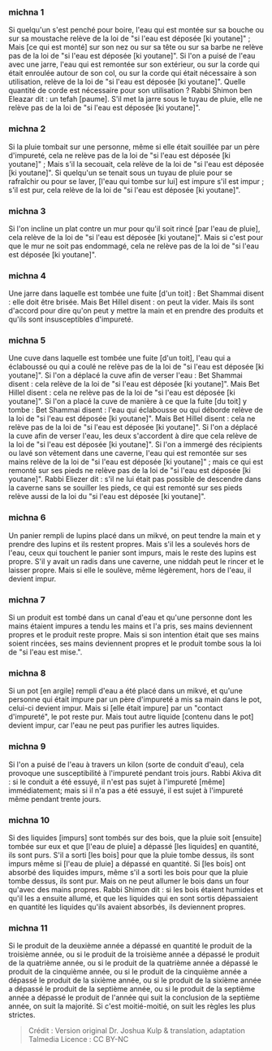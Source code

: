
### michna 1
Si quelqu'un s'est penché pour boire, l'eau qui est montée sur sa bouche ou sur sa moustache relève de la loi de "si l'eau est déposée [ki youtane]" ; Mais [ce qui est monté] sur son nez ou sur sa tête ou sur sa barbe ne relève pas de la loi de "si l'eau est déposée [ki youtane]". Si l'on a puisé de l'eau avec une jarre, l'eau qui est remontée sur son extérieur, ou sur la corde qui était enroulée autour de son col, ou sur la corde qui était nécessaire à son utilisation, relève de la loi de "si l'eau est déposée [ki youtane]". Quelle quantité de corde est nécessaire pour son utilisation ? Rabbi Shimon ben Eleazar dit : un tefah [paume]. S'il met la jarre sous le tuyau de pluie, elle ne relève pas de la loi de "si l'eau est déposée [ki youtane]".

### michna 2
Si la pluie tombait sur une personne, même si elle était souillée par un père d'impureté, cela ne relève pas de la loi de "si l'eau est déposée [ki youtane]" ; Mais s'il la secouait, cela relève de la loi de "si l'eau est déposée [ki youtane]". Si quelqu'un se tenait sous un tuyau de pluie pour se rafraîchir ou pour se laver, [l'eau qui tombe sur lui] est impure s'il est impur ; s'il est pur, cela relève de la loi de "si l'eau est déposée [ki youtane]".

### michna 3
Si l'on incline un plat contre un mur pour qu'il soit rincé [par l'eau de pluie], cela relève de la loi de "si l'eau est déposée [ki youtane]". Mais si c'est pour que le mur ne soit pas endommagé, cela ne relève pas de la loi de "si l'eau est déposée [ki youtane]".

### michna 4
Une jarre dans laquelle est tombée une fuite [d'un toit] : Bet Shammai disent : elle doit être brisée. Mais Bet Hillel disent : on peut la vider. Mais ils sont d'accord pour dire qu'on peut y mettre la main et en prendre des produits et qu'ils sont insusceptibles d'impureté.

### michna 5
Une cuve dans laquelle est tombée une fuite [d'un toit], l'eau qui a éclaboussé ou qui a coulé ne relève pas de la loi de "si l'eau est déposée [ki youtane]". Si l'on a déplacé la cuve afin de verser l'eau : Bet Shammai disent : cela relève de la loi de "si l'eau est déposée [ki youtane]". Mais Bet Hillel disent : cela ne relève pas de la loi de "si l'eau est déposée [ki youtane]". Si l'on a placé la cuve de manière à ce que la fuite [du toit] y tombe : Bet Shammai disent : l'eau qui éclabousse ou qui déborde relève de la loi de "si l'eau est déposée [ki youtane]". Mais Bet Hillel disent : cela ne relève pas de la loi de "si l'eau est déposée [ki youtane]". Si l'on a déplacé la cuve afin de verser l'eau, les deux s'accordent à dire que cela relève de la loi de "si l'eau est déposée [ki youtane]". Si l'on a immergé des récipients ou lavé son vêtement dans une caverne, l'eau qui est remontée sur ses mains relève de la loi de "si l'eau est déposée [ki youtane]" ; mais ce qui est remonté sur ses pieds ne relève pas de la loi de "si l'eau est déposée [ki youtane]". Rabbi Eliezer dit : s'il ne lui était pas possible de descendre dans la caverne sans se souiller les pieds, ce qui est remonté sur ses pieds relève aussi de la loi du "si l'eau est déposée [ki youtane]".

### michna 6
Un panier rempli de lupins placé dans un mikvé, on peut tendre la main et y prendre des lupins et ils restent propres. Mais s'il les a soulevés hors de l'eau, ceux qui touchent le panier sont impurs, mais le reste des lupins est propre. S'il y avait un radis dans une caverne, une niddah peut le rincer et le laisser propre. Mais si elle le soulève, même légèrement, hors de l'eau, il devient impur.

### michna 7
Si un produit est tombé dans un canal d'eau et qu'une personne dont les mains étaient impures a tendu les mains et l'a pris, ses mains deviennent propres et le produit reste propre. Mais si son intention était que ses mains soient rincées, ses mains deviennent propres et le produit tombe sous la loi de "si l'eau est mise.".

### michna 8
Si un pot [en argile] rempli d'eau a été placé dans un mikvé, et qu'une personne qui était impure par un père d'impureté a mis sa main dans le pot, celui-ci devient impur. Mais si [elle était impure] par un "contact d'impureté", le pot reste pur. Mais tout autre liquide [contenu dans le pot] devient impur, car l'eau ne peut pas purifier les autres liquides.

### michna 9
Si l'on a puisé de l'eau à travers un kilon (sorte de conduit d'eau), cela provoque une susceptibilité à l'impureté pendant trois jours. Rabbi Akiva dit : si le conduit a été essuyé, il n'est pas sujet à l'impureté [même] immédiatement; mais si il n'a pas a été essuyé, il est sujet à l'impureté même pendant trente jours.

### michna 10
Si des liquides [impurs] sont tombés sur des bois, que la pluie soit [ensuite] tombée sur eux et que [l'eau de pluie] a dépassé [les liquides] en quantité, ils sont purs. S'il a sorti [les bois] pour que la pluie tombe dessus, ils sont impurs même si [l'eau de pluie] a dépassé en quantité. Si [les bois] ont absorbé des liquides impurs, même s'il a sorti les bois pour que la pluie tombe dessus, ils sont pur. Mais on ne peut allumer le bois dans un four qu'avec des mains propres. Rabbi Shimon dit : si les bois étaient humides et qu'il les a ensuite allumé, et que les liquides qui en sont sortis dépassaient en quantité les liquides qu'ils avaient absorbés, ils deviennent propres.

### michna 11
Si le produit de la deuxième année a dépassé en quantité le produit de la troisième année, ou si le produit de la troisième année a dépassé le produit de la quatrième année, ou si le produit de la quatrième année a dépassé le produit de la cinquième année, ou si le produit de la cinquième année a dépassé le produit de la sixième année, ou si le produit de la sixième année a dépassé le produit de la septième année, ou si le produit de la septième année a dépassé le produit de l'année qui suit la conclusion de la septième année, on suit la majorité. Si c'est moitié-moitié, on suit les règles les plus strictes.

>Crédit : Version original Dr. Joshua Kulp & translation, adaptation Talmedia
>Licence : CC BY-NC
